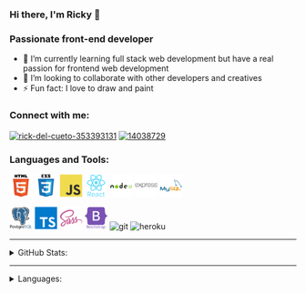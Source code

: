 ### Hi there, I'm Ricky 👋 

### Passionate front-end developer

- 🌱 I’m currently learning full stack web development but have a real passion for frontend web development
- 👯 I’m looking to collaborate with other developers and creatives
- ⚡ Fun fact: I love to draw and paint

### Connect with me:

<p align="left">
<a href="https://linkedin.com/in/rick-del-cueto-353393131" target="blank"><img align="center" src="https://raw.githubusercontent.com/rahuldkjain/github-profile-readme-generator/master/src/images/icons/Social/linked-in-alt.svg" alt="rick-del-cueto-353393131" height="30" width="40" /></a>
<a href="https://stackoverflow.com/users/14038729" target="blank"><img align="center" src="https://raw.githubusercontent.com/rahuldkjain/github-profile-readme-generator/master/src/images/icons/Social/stack-overflow.svg" alt="14038729" height="30" width="40" /></a>
</p>

### Languages and Tools:
<div align="left">

<p>
<img src="https://raw.githubusercontent.com/devicons/devicon/master/icons/html5/html5-original-wordmark.svg" alt="html5" width="40" height="40"/>
<img src="https://raw.githubusercontent.com/devicons/devicon/master/icons/css3/css3-original-wordmark.svg" alt="css3" width="40" height="40"/>
<img src="https://raw.githubusercontent.com/devicons/devicon/master/icons/javascript/javascript-original.svg" alt="javascript" width="40" height="40"/>
<img src="https://raw.githubusercontent.com/devicons/devicon/master/icons/react/react-original-wordmark.svg" alt="react" width="40" height="40"/>
<img src="https://raw.githubusercontent.com/devicons/devicon/master/icons/nodejs/nodejs-original-wordmark.svg" alt="nodejs" width="40" height="40"/>
<img src="https://raw.githubusercontent.com/devicons/devicon/master/icons/express/express-original-wordmark.svg" alt="express" width="40" height="40"/>
<img src="https://raw.githubusercontent.com/devicons/devicon/master/icons/mysql/mysql-original-wordmark.svg" alt="mysql" width="40" height="40"/>
</p>

<p>
<img src="https://raw.githubusercontent.com/devicons/devicon/master/icons/postgresql/postgresql-original-wordmark.svg" alt="postgresql" width="40" height="40"/>
<img src="https://raw.githubusercontent.com/devicons/devicon/master/icons/typescript/typescript-original.svg" alt="typescript" width="40" height="40"/>
<img src="https://raw.githubusercontent.com/devicons/devicon/master/icons/sass/sass-original.svg" alt="sass" width="40" height="40"/>
<img src="https://raw.githubusercontent.com/devicons/devicon/master/icons/bootstrap/bootstrap-plain-wordmark.svg" alt="bootstrap" width="40" height="40"/>
<img src="https://www.vectorlogo.zone/logos/git-scm/git-scm-icon.svg" alt="git" width="40" height="40"/>
<img src="https://www.vectorlogo.zone/logos/heroku/heroku-icon.svg" alt="heroku" width="40" height="40"/>
</p>
</div>

---

<details>
<summary>GitHub Stats:</summary>

<img align="left" alt="GitHub Stats" src="https://github-readme-stats-ricmat19-2.vercel.app/api?username=ricmat19&show_icons=true&hide_border=true" />

<br/>
<br/>
<br/>
<br/>
<br/>
<br/>
<br/>
<br/>
<br/>
</details>

---

<details>
<summary>Languages:</summary>

<img align="left" alt="Languages" src="https://github-readme-stats-ricmat19-2.vercel.app/api/top-langs/?username=ricmat19&show_icons=true&hide_border=true" />

</details>